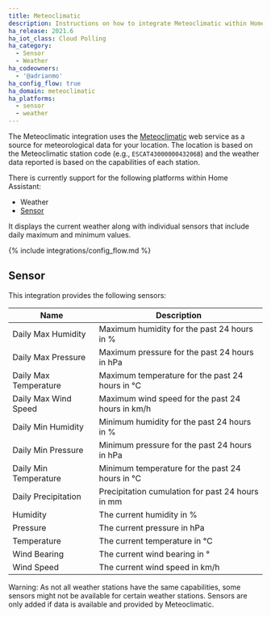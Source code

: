 ```yaml
---
title: Meteoclimatic
description: Instructions on how to integrate Meteoclimatic within Home Assistant.
ha_release: 2021.6
ha_iot_class: Cloud Polling
ha_category:
  - Sensor
  - Weather
ha_codeowners:
  - '@adrianmo'
ha_config_flow: true
ha_domain: meteoclimatic
ha_platforms:
  - sensor
  - weather
---
```


The Meteoclimatic integration uses the [Meteoclimatic](https://www.meteoclimatic.net/) web service as a source for meteorological data for your location. The location is based on the Meteoclimatic station code (e.g., `ESCAT4300000043206B`) and the weather data reported is based on the capabilities of each station.

There is currently support for the following platforms within Home Assistant:

- Weather
- [Sensor](#sensor)

It displays the current weather along with individual sensors that include daily maximum and minimum values.

{% include integrations/config_flow.md %}

## Sensor

This integration provides the following sensors:

|Name|Description|
|----|-----------|
|Daily Max Humidity|Maximum humidity for the past 24 hours in %|
|Daily Max Pressure|Maximum pressure for the past 24 hours in hPa|
|Daily Max Temperature|Maximum temperature for the past 24 hours in °C|
|Daily Max Wind Speed|Maximum wind speed for the past 24 hours in km/h|
|Daily Min Humidity|Minimum humidity for the past 24 hours in %|
|Daily Min Pressure|Minimum pressure for the past 24 hours in hPa|
|Daily Min Temperature|Minimum temperature for the past 24 hours in °C|
|Daily Precipitation|Precipitation cumulation for past 24 hours in mm|
|Humidity|The current humidity in %|
|Pressure|The current pressure in hPa|
|Temperature|The current temperature in °C|
|Wind Bearing|The current wind bearing in °|
|Wind Speed|The current wind speed in km/h|

Warning: As not all weather stations have the same capabilities, some sensors might not be available for certain weather stations. Sensors are only added if data is available and provided by Meteoclimatic.
